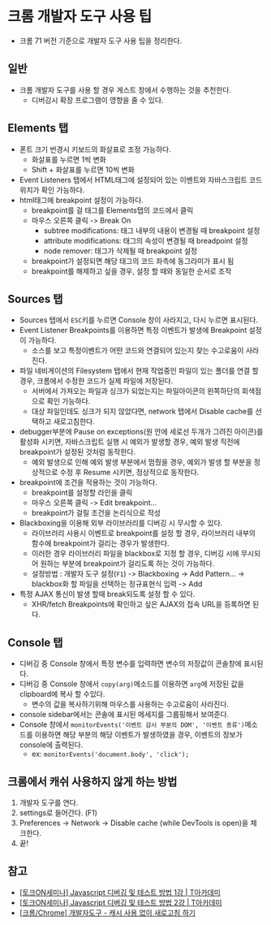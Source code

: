 # 크롬 개발자 도구 사용 팁

- 크롬 71 버전 기준으로 개발자 도구 사용 팁을 정리한다.

## 일반

- 크롬 개발자 도구를 사용 할 경우 게스트 창에서 수행하는 것을 추천한다.
  - 디버깅시 확장 프로그램이 영향을 줄 수 있다.

## Elements 탭

- 폰트 크기 번경시 키보드의 화살표로 조정 가능하다.
  - 화살표를 누르면 1씩 변화
  - Shift + 화살표를 누르면 10씩 변화
- Event Listeners 탭에서 HTML태그에 설정되어 있는 이벤트와 자바스크립트 코드위치가 확인 가능하다.
- html태그에 breakpoint 설정이 가능하다.
  - breakpoint를 걸 태그를 Elements탭의 코드에서 클릭
  - 마우스 오른쪽 클릭 -> Break On
    - subtree modifications: 태그 내부의 내용이 변경될 때 breakpoint 설정
    - attribute modifications: 태그의 속성이 변경될 때 breadpoint 설정
    - node remover: 태그가 삭제될 때 breakpoint 설정
  - breakpoint가 설정되면 해당 태그의 코드 좌측에 동그라미가 표시 됨
  - breakpoint를 해제하고 싶을 경우, 설정 할 때와 동일한 순서로 조작

## Sources 탭

- Sources 탭에서 `ESC`키를 누르면 Console 창이 사라지고, 다시 누르면 표시된다.
- Event Listener Breakpoints를 이용하면 특정 이벤트가 발생에 Breakpoint 설정이 가능하다.
  - 소스를 보고 특정이벤트가 어떤 코드와 연결되어 있는지 찾는 수고로움이 사라진다.
- 파일 네비게이션의 Filesystem 탭에서 현재 작업중인 파일이 있는 폴더를 연결 할 경우, 크롬에서 수정한 코드가 실제 파일에 저장된다.
  - 서버에서 가져오는 파일과 싱크가 되었는지는 파일아이콘의 왼쪽하단의 회색점으로 확인 가능하다.
  - 대상 파일인데도 싱크가 되지 않았다면, network 탭에서 Disable cache를 선택하고 새로고침한다.
- debugger부분에 Pause on exceptions(원 안에 세로선 두개가 그려진 아이콘)를 활성화 시키면, 자바스크립트 실행 시 예외가 발생할 경우, 예외 발생 직전에  breakpoint가 설정된 것처럼 동작한다.
  - 예외 발생으로 인해 예외 발생 부분에서 멈췄을 경우, 예외가 발생 할 부분을 정상적으로 수정 후 Resume 시키면, 정상적으로 동작한다.
- breakpoint에 조건을 적용하는 것이 가능하다.
  - breakpoint를 설정할 라인을 클릭
  - 마우스 오른쪽 클릭 -> Edit breakpoint...
  - breakpoint가 걸릴 조건을 논리식으로 작성
- Blackboxing을 이용해 외부 라이브러리를 디버깅 시 무시할 수 있다.
  - 라이브러리 사용시 이벤트로 breakpoint를 설정 할 경우, 라이브러리 내부의 함수에 breakpoint가 걸리는 경우가 발생한다.
  - 이러한 경우 라이브러리 파일을 blackbox로 지정 할 경우, 디버깅 시에 무시되어 원하는 부분에 breakpoint가 걸리도록 하는 것이 가능하다.
  - 설정방법 : 개발자 도구 설정(`F1`) -> Blackboxing -> Add Pattern... -> blackbox화 할 파일을 선택하는 정규표현식 입력 -> Add
- 특정 AJAX 통신이 발생 할때 break되도록 설정 할 수 있다.
  - XHR/fetch Breakpoints에 확인하고 싶은 AJAX의 접속 URL을 등록하면 된다.

## Console 탭

- 디버깅 중 Console 창에서 특정 변수를 입력하면 변수의 저장값이 콘솔창에 표시된다.
- 디버깅 중 Console 창에서 `copy(arg)`메소드를 이용하면 `arg`에 저장된 값을 clipboard에 복사 할 수있다.
  - 변수의 값을 복사하기위해 마우스를 사용하는 수고로움이 사라진다.
- console sidebar에서는 콘솔에 표시된 메세지를 그룹핑해서 보여준다.
- Console 창에서 `monitorEvents('이벤트 감시 부분의 DOM', '이벤트 종류')`메소드를 이용하면 해당 부분의 해당 이벤트가 발생하였을 경우, 이벤트의 정보가 console에 출력된다.
  - ex: `monitorEvents('document.body', 'click');`

## 크롬에서 캐쉬 사용하지 않게 하는 방법

1. 개발자 도구를 연다.
2. settings로 들어간다. (F1)
3. Preferences -> Network -> Disable cache (while DevTools is open)을 체크한다.
4. 끝!

## 참고

- [[토크ON세미나] Javascript 디버깅 및 테스트 방법 1강 | T아카데미](https://youtu.be/_RMRIPz4Xr0)
- [[토크ON세미나] Javascript 디버깅 및 테스트 방법 2강 | T아카데미](https://youtu.be/TSw69uo-1e0)
- [[크롬/Chrome] 개발자도구 - 캐시 사용 없이 새로고침 하기](https://kkotkkio.tistory.com/55)